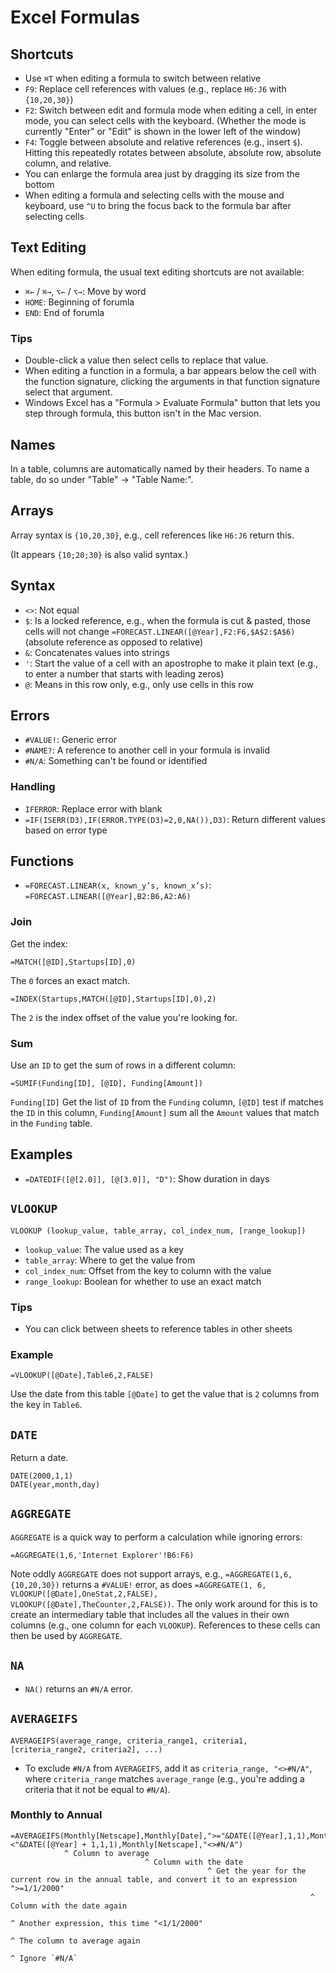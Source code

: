 # Excel Formulas

## Shortcuts

- Use `⌘T` when editing a formula to switch between relative
- `F9`: Replace cell references with values (e.g., replace `H6:J6` with `{10,20,30}`)
- `F2`: Switch between edit and formula mode when editing a cell, in enter mode, you can select cells with the keyboard. (Whether the mode is currently "Enter" or "Edit" is shown in the lower left of the window)
- `F4`: Toggle between absolute and relative references (e.g., insert `$`). Hitting this repeatedly rotates between absolute, absolute row, absolute column, and relative.
- You can enlarge the formula area just by dragging its size from the bottom
- When editing a formula and selecting cells with the mouse and keyboard, use `^U` to bring the focus back to the formula bar after selecting cells

## Text Editing

When editing formula, the usual text editing shortcuts are not available:

- `⌘←` / `⌘→`, `⌥←` / `⌥→`: Move by word
- `HOME`: Beginning of forumla
- `END`: End of forumla

### Tips

- Double-click a value then select cells to replace that value.
- When editing a function in a formula, a bar appears below the cell with the function signature, clicking the arguments in that function signature select that argument.
- Windows Excel has a "Formula > Evaluate Formula" button that lets you step through formula, this button isn't in the Mac version.

## Names

In a table, columns are automatically named by their headers. To name a table, do so under "Table" -> "Table Name:".

## Arrays

Array syntax is `{10,20,30}`, e.g., cell references like `H6:J6` return this.

(It appears `{10;20;30}` is also valid syntax.)

## Syntax

- `<>`: Not equal
- `$`: Is a locked reference, e.g., when the formula is cut & pasted, those cells will not change `=FORECAST.LINEAR([@Year],F2:F6,$A$2:$A$6)`(absolute reference as opposed to relative)
- `&`: Concatenates values into strings
- `'`: Start the value of a cell with an apostrophe to make it plain text (e.g., to enter a number that starts with leading zeros)
- `@`: Means in this row only, e.g., only use cells in this row

## Errors

- `#VALUE!`: Generic error
- `#NAME?`: A reference to another cell in your formula is invalid
- `#N/A`: Something can't be found or identified

### Handling

- `IFERROR`: Replace error with blank
- `=IF(ISERR(D3),IF(ERROR.TYPE(D3)=2,0,NA()),D3)`: Return different values based on error type

## Functions

- `=FORECAST.LINEAR(x, known_y’s, known_x’s)`: `=FORECAST.LINEAR([@Year],B2:B6,A2:A6)`

### Join

Get the index:

    =MATCH([@ID],Startups[ID],0)

The `0` forces an exact match.

    =INDEX(Startups,MATCH([@ID],Startups[ID],0),2)

The `2` is the index offset of the value you're looking for.

### Sum

Use an `ID` to get the sum of rows in a different column:

    =SUMIF(Funding[ID], [@ID], Funding[Amount])

`Funding[ID]` Get the list of `ID` from the `Funding` column, `[@ID]` test if matches the `ID` in this column, `Funding[Amount]` sum all the `Amount` values that match in the `Funding` table.

## Examples

- `=DATEDIF([@[2.0]], [@[3.0]], "D")`: Show duration in days

## `VLOOKUP`

    VLOOKUP (lookup_value, table_array, col_index_num, [range_lookup])

- `lookup_value`: The value used as a key
- `table_array`: Where to get the value from
- `col_index_num`: Offset from the key to column with the value
- `range_lookup`: Boolean for whether to use an exact match

### Tips

- You can click between sheets to reference tables in other sheets

### Example

    =VLOOKUP([@Date],Table6,2,FALSE)

Use the date from this table `[@Date]` to get the value that is `2` columns from the key in `Table6`.

## `DATE`

Return a date.

    DATE(2000,1,1)
    DATE(year,month,day)

## `AGGREGATE`

`AGGREGATE` is a quick way to perform a calculation while ignoring errors:

    =AGGREGATE(1,6,'Internet Explorer'!B6:F6)

Note oddly `AGGREGATE` does not support arrays, e.g., `=AGGREGATE(1,6,{10,20,30})` returns a `#VALUE!` error, as does `=AGGREGATE(1, 6, VLOOKUP([@Date],OneStat,2,FALSE), VLOOKUP([@Date],TheCounter,2,FALSE))`. The only work around for this is to create an intermediary table that includes all the values in their own columns (e.g., one column for each `VLOOKUP`). References to these cells can then be used by `AGGREGATE`.

## `NA`

- `NA()` returns an `#N/A` error.

## `AVERAGEIFS`

    AVERAGEIFS(average_range, criteria_range1, criteria1, [criteria_range2, criteria2], ...)

- To exclude `#N/A` from `AVERAGEIFS`, add it as `criteria_range, "<>#N/A"`, where `criteria_range` matches `average_range` (e.g., you're adding a criteria that it not be equal to `#N/A`).

### Monthly to Annual

    =AVERAGEIFS(Monthly[Netscape],Monthly[Date],">="&DATE([@Year],1,1),Monthly[Netscape],"<"&DATE([@Year] + 1,1,1),Monthly[Netscape],"<>#N/A")
                ^ Column to average
                                  ^ Column with the date
                                                ^ Get the year for the current row in the annual table, and convert it to an expression ">=1/1/2000"
                                                                       ^ Column with the date again
                                                                                         ^ Another expression, this time "<1/1/2000"
                                                                                                                   ^ The column to average again
                                                                                                                                     ^ Ignore `#N/A`
